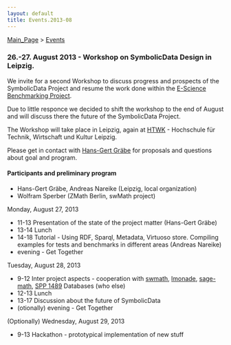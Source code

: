 ```yaml
---
layout: default
title: Events.2013-08
---
```


[Main\_Page](Main_Page "wikilink") \> [Events](Events "wikilink")

### 26.-27. August 2013 - Workshop on SymbolicData Design in Leipzig.

We invite for a second Workshop to discuss progress and prospects of the SymbolicData Project and resume the work done within the [E-Science Benchmarking Project](Projects.EScience "wikilink").

Due to little responce we decided to shift the workshop to the end of August and will discuss there the future of the SymbolicData Project.

The Workshop will take place in Leipzig, again at [HTWK](http://www.htwk-leipzig.de) - Hochschule für Technik, Wirtschaft und Kultur Leipzig.

Please get in contact with [Hans-Gert Gräbe](User:HGG "wikilink") for proposals and questions about goal and program.

#### Participants and preliminary program

-   Hans-Gert Gräbe, Andreas Nareike (Leipzig, local organization)
-   Wolfram Sperber (ZMath Berlin, swMath project)

Monday, August 27, 2013

-   11-13 Presentation of the state of the project matter (Hans-Gert Gräbe)
-   13-14 Lunch
-   14-18 Tutorial - Using RDF, Sparql, Metadata, Virtuoso store. Compiling examples for tests and benchmarks in different areas (Andreas Nareike)
-   evening - Get Together

Tuesday, August 28, 2013

-   9-12 Inter project aspects - cooperation with [swmath](http://www.swmath.org), [lmonade](http://www.lmona.de/), [sage-math](http://www.sagemath.org), [SPP 1489](http://www.computeralgebra.de) Databases (who else)
-   12-13 Lunch
-   13-17 Discussion about the future of SymbolicData
-   (otionally) evening - Get Together

(Optionally) Wednesday, August 29, 2013

-   9-13 Hackathon - prototypical implementation of new stuff

